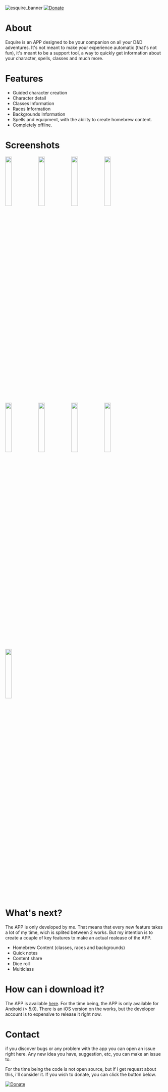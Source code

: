 ![esquire_banner](https://user-images.githubusercontent.com/36008070/126220051-9cfe3d87-ad8a-469f-b61b-ab7252aba657.png)
[![Donate](https://img.shields.io/badge/Donate-PayPal-green.svg)](https://www.paypal.com/donate?hosted_button_id=SZ7ADMFLFDM8N)

# About

Esquire is an APP designed to be your companion on all your D&D adventures. It's not meant to make your experience automatic (that's not fun), it's meant to be a support tool, a way to quickly get information about your character, spells, classes and much more.

# Features

* Guided character creation
* Character detail
* Classes Information
* Races Information
* Backgrounds Information
* Spells and equipment, with the ability to create homebrew content.
* Completely offline.

# Screenshots
<div>
<img src="https://user-images.githubusercontent.com/36008070/126232003-eb2d59cc-43fa-4577-bb46-a0383145a57f.jpg" width="20%">
<img src="https://user-images.githubusercontent.com/36008070/126232023-e455b6db-3b9d-4372-95ad-50682d96daa8.jpg" width="20%">
<img src="https://user-images.githubusercontent.com/36008070/126232028-862a4fda-1ea2-4175-b5d9-63b03d6fcc61.jpg" width="20%">
<img src="https://user-images.githubusercontent.com/36008070/126232034-9144d89e-a280-40ae-a63b-b5914df9616a.jpg" width="20%">
<img src="https://user-images.githubusercontent.com/36008070/126232045-e2108da7-a453-4193-b0dc-94c2cdfe1bd0.jpg" width="20%">
<img src="https://user-images.githubusercontent.com/36008070/126232049-beb65062-1512-4a11-9295-02fccbd16902.jpg" width="20%">
<img src="https://user-images.githubusercontent.com/36008070/126232057-f85c3bdc-90e0-4ccb-a5f9-550e4ac301c0.jpg" width="20%">
<img src="https://user-images.githubusercontent.com/36008070/126232065-b8c319ec-2f01-4a5b-b305-3b61b866c501.jpg" width="20%">
<img src="https://user-images.githubusercontent.com/36008070/126232075-bce4d8f1-ac2a-4038-8d79-79bb75c177a1.jpg" width="20%">
</div>


#  What's next?

The APP is only developed by me. That means that every new feature takes a lot of my time, wich is splited between 2 works. But my intention is to create a couple of key features to make an actual realease of the APP.

* Homebrew Content (classes, races and backgrounds)
* Quick notes
* Content share
* Dice roll
* Multiclass

# How can i download it?

The APP is available [here](https://github.com/joselicht90/Esquire-APP/releases/).
For the time being, the APP is only available for Android (> 5.0). There is an iOS version on the works, but the developer account is to expensive to release it right now.

# Contact

if you discover bugs or any problem with the app you can open an issue right here. Any new idea you have, suggestion, etc, you can make an issue to.

For the time being the code is not open source, but if i get request about this, i'll consider it.
If you wish to donate, you can click the button below.

[![Donate](https://img.shields.io/badge/Donate-PayPal-green.svg)](https://www.paypal.com/donate?hosted_button_id=SZ7ADMFLFDM8N)
